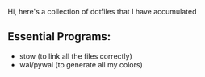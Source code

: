 Hi, here's a collection of dotfiles that I have accumulated

## Essential Programs:
* stow (to link all the files correctly)
* wal/pywal (to generate all my colors)
